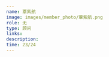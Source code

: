 ```yaml
---
name: 覃紫航
image: images/member_photo/覃紫航.png
role: 无
type: 顾问
links:
description:
time: 23/24
---
```

